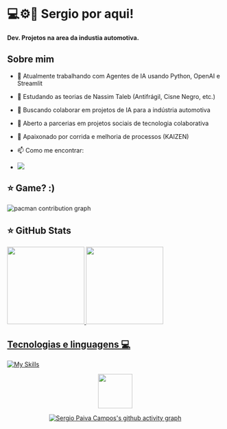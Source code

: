 # 💻⚙️🧠 Sergio por aqui!
<p align="left">
  <strong>Dev. Projetos na area da industia automotiva. <br></strong>
  
 </p>

## Sobre mim


- 🔭 Atualmente trabalhando com Agentes de IA usando Python, OpenAI e Streamlit
- 🌱 Estudando as teorias de Nassim Taleb (Antifrágil, Cisne Negro, etc.)
- 👯  Buscando colaborar em projetos de IA para a indústria automotiva
- 🤝 Aberto a parcerias em projetos sociais de tecnologia colaborativa
- 💬 Apaixonado por corrida e melhoria de processos (KAIZEN)
- 📫 Como me encontrar: 
  
- <a href="https://www.linkedin.com/in/sergiokmpos/" target="_blank"><img src="https://img.shields.io/badge/-LinkedIn-%230077B5?style=for-the-badge&logo=linkedin&logoColor=white" target="_blank"></a>

## ⭐ Game? :)

<picture>
  <source media="(prefers-color-scheme: dark)" srcset="https://raw.githubusercontent.com/sergiokmpos/sergiokmpos/output/pacman-contribution-graph-dark.svg">
  <source media="(prefers-color-scheme: light)" srcset="https://raw.githubusercontent.com/sergiokmpos/sergiokmpos/output/pacman-contribution-graph.svg">
  <img alt="pacman contribution graph" src="https://raw.githubusercontent.com/sergiokmpos/sergiokmpos/output/pacman-contribution-graph.svg">
</picture>


## ⭐ GitHub Stats
<a href="https://github.com/sergiokmpos">
  <img height="180em" src="https://github-readme-stats.vercel.app/api?username=sergiokmpos&show_icons=true&theme=onedark&include_all_commits=true&count_private=true"/>
  <img height="180em" src="https://github-readme-stats.vercel.app/api/top-langs/?username=sergiokmpos&layout=compact&langs_count=6&theme=onedark"/>
  

## Tecnologias e linguagens 💻

[![My Skills](https://skillicons.dev/icons?i=python,html,css,ai,c# )](https://skillicons.dev)

<div align="center">
  <img src="https://visitor-badge.laobi.icu/badge?page_id=sergiokmpos.sergiokmpos&left_color=0a1e3f&right_color=1e90ff" width="80" />
</div>

<div align="center">
  
[![Sergio Paiva Campos's github activity graph](https://github-readme-activity-graph.vercel.app/graph?username=sergiokmpos&bg_color=282c34&color=61dafb&line=c678dd&point=98c379&area=true&area_color=3e4451&hide_border=true)](https://github.com/ashutosh00710/github-readme-activity-graph)

